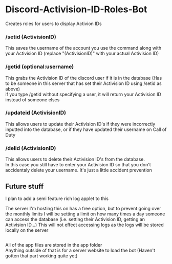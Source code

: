 # Discord-Activision-ID-Roles-Bot
Creates roles for users to display Activion IDs

### /setid (ActivisionID)
This saves the username of the account you use the command along with your Activision ID (replace "(ActivisionID)" with your actual Activision ID)

### /getid (optional:username)
This grabs the Activision ID of the discord user if it is in the database (Has to be someone in this server that has set their Activision ID using /setid as above)  
if you type /getid without specifying a user, it will return your Activision ID instead of someone elses

### /updateid (ActivisionID)
This allows users to update their Activision ID's if they were incorrectly inputted into the database, or if they have updated their username on Call of Duty

### /delid (ActivisionID)
This allows users to delete their Activision ID's from the database.  
In this case you still have to enter your Activision ID so that you don't accidentaly delete your username. It's just a little accident prevention

## Future stuff
I plan to add a semi feature rich log applet to this
  
The server I'm hosting this on has a free option, but to prevent going over the monthly limits
I will be setting a limit on how many times a day someone can access the database (i.e. setting their Activision ID, getting an Activision ID...)
This will not effect accessing logs as the logs will be stored locally on the server
##

All of the app files are stored in the app folder  
Anything outside of that is for a server website to load the bot (Haven't gotten that part working quite yet)
